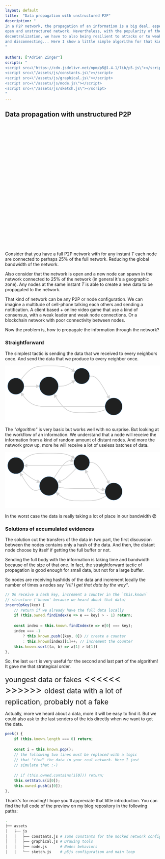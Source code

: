 ```yaml
---
layout: default
title:  "Data propagation with unstructured P2P"
description: "
In a P2P network, the propagation of an information is a big deal, especially with an
open and unstructured network. Nevertheless, with the popularity of the blockchain and
decentralization, we have to also being resilient to attacks or to weak nodes connecting
and disconnecting... Here I show a little simple algorithm for that kind of propagation.
"

authors: ["Adrien Zinger"]
scripts: "
<script src=\"https://cdn.jsdelivr.net/npm/p5@1.4.1/lib/p5.js\"></script>
<script src=\"/assets/js/constants.js\"></script>
<script src=\"/assets/js/graphical.js\"></script>
<script src=\"/assets/js/node.js\"></script>
<script src=\"/assets/js/sketch.js\"></script>
"
---
```


## Data propagation with unstructured P2P

<div id="can" style="width:600px; height:400px;"></div>

Consider that you have a full P2P network with for any instant _T_ each node
are connected to perhaps 25% of the full network. Reducing the global bandwidth
of the network.

Also consider that the network is open and a new node can spawn in the network
connected to 25% of the network (in general it's a geographic zone). Any nodes
at the same instant _T_ is able to create a new data to be propagated to the
network.

That kind of network can be any P2P or node
configuration. We can imagine a multitude of cell-phone talking each others and
sending a notification. A client based + online video game that use a kind of
consensus, with a weak leader and weak node connections. Or a blockchain
network with poor connectivity between nodes.

Now the problem is, how to propagate the information through the network?

### Straightforward

The simplest tactic is sending the data that we received to every
neighbors once. And send the data that we produce to every neighbor once.

![workflow of a data propagation](/assets/img/graph_id_send_workflow.svg)

The _"algorithm"_ is very basic but works well with no surprise. But looking 
at the workflow of an information. We understand that a node will receive
the information from a kind of random amount of distant nodes. And more
the network grow up, more he will receive a lot of useless batches of data.

![hell of data propagation](/assets/img/horrible_id_wf.svg)

In the worst case the data is really taking a lot of place in our bandwidth
😨

### Solutions of accumulated evidences

The solution cut the transfers of the data in two part, the first discussion
between the nodes contains only a hash of the data. And then, the distant node
choose by itself if getting the full buffer or not.

Sending the full body with the information is taking time and bandwidth because
of the size of that one. In fact, the straightforward tactic of propagation is
good enough for small data, but not for a large buffer.

So nodes are receiving hash/ids of the data and increment locally the number of times
a nodes say _"Hi! I get that data by the way"_.

```js
// On receive a hash key, increment a counter in the `this.known`
// structure ('known' because we heard about that data)
insertOpKey(key) {
    // return if we already have the full data locally
    if (this.owned.findIndex(e => e == key) > - 1) return;

    const index = this.known.findIndex(e => e[0] === key);
    index === -1
        ? this.known.push([key, 0]) // create a counter
        : this.known[index][1]++; // increment the counter
    this.known.sort((a, b) => a[1] > b[1])
},
```

So, the last `sort` is very useful for the second and last part of the algorithm!
It gave me that strategical order.
<div style="font-size:30px; line-height:auto;">
<span style="font-size:23px;">youngest data or fakes</span> <<<<<<
<br/>
>>>>>> <span style="font-size:23px;">oldest data with a lot of replication, probably not a fake</span>
</div>

Actually, more we heard about a data, more it will be easy to find it. But we could also ask to the last
senders of the ids directly when we want to get the data.

```js
peek() {
    if (this.known.length === 0) return;

    const i = this.known.pop();
    // the following two lines must be replaced with a logic
    // that "find" the data in your real network. Here I just
    // simulate that :-)

    // if (this.owned.contains(i[0])) return;
    this.setStatus(i[0]);
    this.owned.push(i[0]);
},
```

Thank's for reading! I hope you'll appreciate that little introduction. You can
find the full code of the preview on my blog repository in the following paths:

```bash
.
├── assets
│   ├── js
│   │   ├── constants.js # some constants for the mocked network configuration
│   │   ├── graphical.js # Drawing tools
│   │   ├── node.js      # Nodes behaviors 
│   │   └── sketch.js    # p5js configuration and main loop
```
